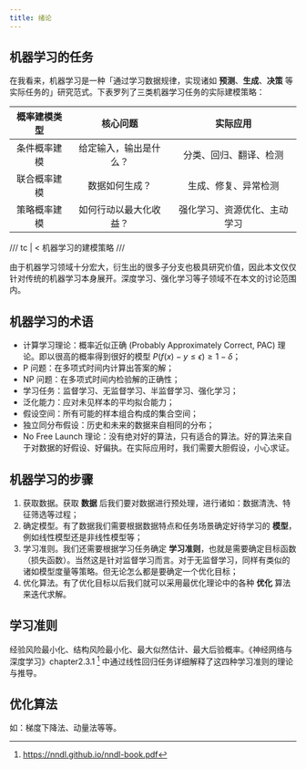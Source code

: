```yaml
---
title: 绪论
---
```


## 机器学习的任务

在我看来，机器学习是一种「通过学习数据规律，实现诸如 **预测**、**生成**、**决策** 等实际任务的」研究范式。下表罗列了三类机器学习任务的实际建模策略：

| 概率建模类型 |        核心问题        |           实际应用           |
| :----------: | :--------------------: | :--------------------------: |
| 条件概率建模 | 给定输入，输出是什么？ |    分类、回归、翻译、检测    |
| 联合概率建模 |     数据如何生成？     |     生成、修复、异常检测     |
| 策略概率建模 | 如何行动以最大化收益？ | 强化学习、资源优化、主动学习 |

/// tc | <
机器学习的建模策略
///

由于机器学习领域十分宏大，衍生出的很多子分支也极具研究价值，因此本文仅仅针对传统的机器学习本身展开。深度学习、强化学习等子领域不在本文的讨论范围内。

## 机器学习的术语

- 计算学习理论：概率近似正确 (Probably Approximately Correct, PAC) 理论。即以很高的概率得到很好的模型 $P(f(x)- y \le \epsilon) \ge 1 - \delta$；
- P 问题：在多项式时间内计算出答案的解；
- NP 问题：在多项式时间内检验解的正确性；
- 学习任务：监督学习、无监督学习、半监督学习、强化学习；
- 泛化能力：应对未见样本的平均拟合能力；
- 假设空间：所有可能的样本组合构成的集合空间；
- 独立同分布假设：历史和未来的数据来自相同的分布；
- No Free Launch 理论：没有绝对好的算法，只有适合的算法。好的算法来自于对数据的好假设、好偏执。在实际应用时，我们需要大胆假设，小心求证。

## 机器学习的步骤

1. 获取数据。获取 **数据** 后我们要对数据进行预处理，进行诸如：数据清洗、特征筛选等过程；
2. 确定模型。有了数据我们需要根据数据特点和任务场景确定好待学习的 **模型**，例如线性模型还是非线性模型等；
3. 学习准则。我们还需要根据学习任务确定 **学习准则**，也就是需要确定目标函数（损失函数）。当然这是针对监督学习而言。对于无监督学习，同样有类似的诸如模型度量等策略。但无论怎么都是要确定一个优化目标；
4. 优化算法。有了优化目标以后我们就可以采用最优化理论中的各种 **优化** 算法来迭代求解。

## 学习准则

经验风险最小化、结构风险最小化、最大似然估计、最大后验概率。《神经网络与深度学习》chapter2.3.1 [^nndl - chapter2.3.1] 中通过线性回归任务详细解释了这四种学习准则的理论与推导。

[^nndl - chapter2.3.1]: <https://nndl.github.io/nndl-book.pdf>

## 优化算法

如：梯度下降法、动量法等等。
